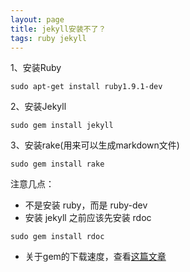 ```yaml
---
layout: page
title: jekyll安装不了？
tags: ruby jekyll
---
```


1、安装Ruby

	sudo apt-get install ruby1.9.1-dev
	
2、安装Jekyll

	sudo gem install jekyll
	
3、安装rake(用来可以生成markdown文件)

	sudo gem install rake
	
注意几点：

- 不是安装 ruby，而是 ruby-dev
- 安装 jekyll 之前应该先安装 rdoc

```	
sudo gem install rdoc
```
	
- 关于gem的下载速度，查看[这篇文章](/2014/04/27/gem-sources)
